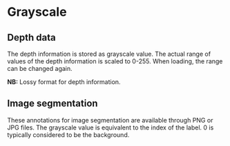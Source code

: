 # Grayscale

## Depth data

The depth information is stored as grayscale value. The actual range of values 
of the depth information is scaled to 0-255. When loading, the range can be
changed again.

**NB:** Lossy format for depth information.


## Image segmentation

These annotations for image segmentation are available through PNG or JPG files. 
The grayscale value is equivalent to the index of the label. 
0 is typically considered to be the background.
